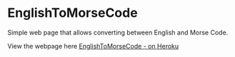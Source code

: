# EnglishToMorseCode

Simple web page that allows converting between English and Morse Code.

View the webpage here [EnglishToMorseCode - on Heroku](https://english-to-morse-code.herokuapp.com/docs/index.html)
